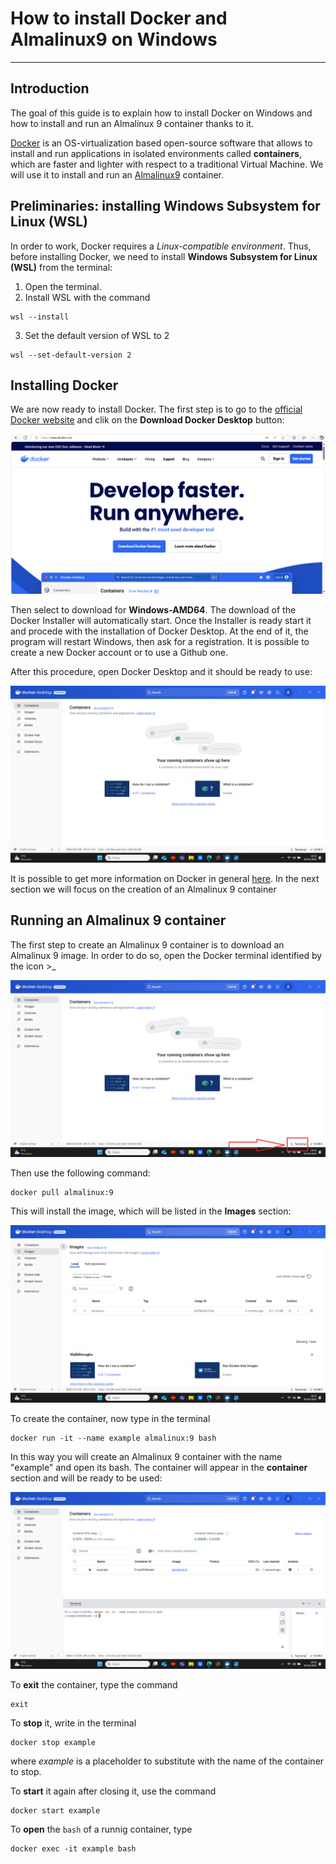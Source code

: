 # **How to install Docker and Almalinux9 on Windows** 
---

## **Introduction**
The goal of this guide is to explain how to install Docker on Windows and how to install and run an Almalinux 9 container thanks to it.

[Docker](https://en.wikipedia.org/wiki/Docker_(software)) is an OS-virtualization based open-source software that allows to install and run applications in isolated environments called **containers**, which are faster and lighter with respect to a traditional Virtual Machine. We will use it to install and run an [Almalinux9](https://en.wikipedia.org/wiki/AlmaLinux) container.
## **Preliminaries: installing Windows Subsystem for Linux (WSL)**
In order to work, Docker requires a _Linux-compatible environment_. Thus, before installing Docker, we need to install **Windows Subsystem for Linux (WSL)** from the terminal:
1. Open the terminal.
2. Install WSL with the command
```
wsl --install
```
3. Set the default version of WSL to 2
```
wsl --set-default-version 2
```

## **Installing Docker**
We are now ready to install Docker. The first step is to go to the [official Docker website](https://www.docker.com/) and clik on the **Download Docker Desktop** button:

![Docker site](./docker_install.png)

Then select to download for **Windows-AMD64**. The download of the Docker Installer will automatically start. Once the Installer is ready start it and procede with the installation of Docker Desktop. At the end of it, the program will restart Windows, then ask for a registration. It is possible to create a new Docker account or to use a Github one.

After this procedure, open Docker Desktop and it should be ready to use:

![Docker home](./docker_home.png)

It is possible to get more information on Docker in general [here](https://docs.docker.com/get-started/resources/). In the next section we will focus on the creation of an Almalinux 9 container

## **Running an Almalinux 9 container**
The first step to create an Almalinux 9 container is to download an Almalinux 9 image. In order to do so, open the Docker terminal identified by the icon >_

![Docker terminal](./docker_terminal.png)

Then use the following command:
```
docker pull almalinux:9
```
This will install the image, which will be listed in the **Images** section:

![Docker images](./docker_images.png)

To create the container, now type in the terminal
```
docker run -it --name example almalinux:9 bash
```
In this way you will create an Almalinux 9 container with the name "example" and open its bash. The container will appear in the **container** section and will be ready to be used:

![Docker container](./docker_container.png)

To **exit** the container, type the command 
```
exit
```
To **stop** it, write in the terminal 
```
docker stop example
```
where *example* is a placeholder to substitute with the name of the container to stop.

To **start** it again after closing it, use the command
```
docker start example
```
To **open** the `bash` of a runnig container, type
```
docker exec -it example bash
```
